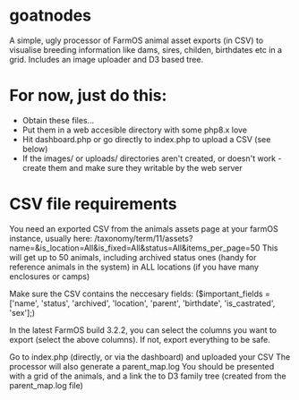 # goatnodes
A simple, ugly processor of FarmOS animal asset exports (in CSV) to visualise breeding information like dams, sires, childen, birthdates etc in a grid. Includes an image uploader and D3 based tree. 

# For now, just do this:
- Obtain these files...
- Put them in a web accesible directory with some php8.x love
- Hit dashboard.php or go directly to index.php to upload a CSV (see below)
- If the images/ or uploads/ directories aren't created, or doesn't work - create them and make sure they writable by the web server

# CSV file requirements
You need an exported CSV from the animals assets page at your farmOS instance, usually here: /taxonomy/term/11/assets?name=&is_location=All&is_fixed=All&status=All&items_per_page=50
This will get up to 50 animals, including archived status ones (handy for reference animals in the system) in ALL locations (if you have many enclosures or camps)

Make sure the CSV contains the neccesary fields:
 ($important_fields = ['name', 'status', 'archived', 'location', 'parent', 'birthdate', 'is_castrated', 'sex'];)

In the latest FarmOS build 3.2.2, you can select the columns you want to export (select the above columns). If not, export everything to be safe.

Go to index.php (directly, or via the dashboard) and uploaded your CSV
The processor will also generate a parent_map.log
You should be presented with a grid of the animals, and a link the to D3 family tree (created from the parent_map.log file)

